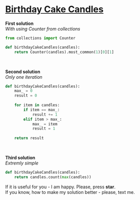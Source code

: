 # [Birthday Cake Candles](https://www.hackerrank.com/challenges/birthday-cake-candles/problem)

**First solution**
<br>
*With using Counter from collections*
```python
from collections import Counter

def birthdayCakeCandles(candles):    
    return Counter(candles).most_common(1)[0][1]
```

<br>

**Second solution**
<br>
*Only one iteration*
```python
def birthdayCakeCandles(candles):    
    max_ = 0
    result = 0
    
    for item in candles:
        if item == max_:
            result += 1
        elif item > max_:
            max_ = item
            result = 1
            
    return result
```

<br>

**Third solution**
<br>
*Extremly simple*
```python
def birthdayCakeCandles(candles):    
    return candles.count(max(candles))
```


If it is useful for you - I am happy. Please, press **star**.
<br>
If you know, how to make my solution better - please, text me.

